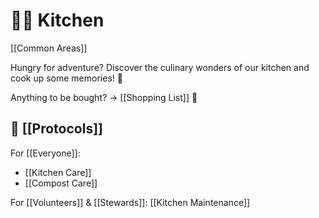 # 🧑‍🍳 Kitchen
[[Common Areas]]

Hungry for adventure? Discover the culinary wonders of our kitchen and cook up some memories! 🍴

Anything to be bought? -> [[Shopping List]] 🛒

## 📜 [[Protocols]]

For [[Everyone]]:
- [[Kitchen Care]]
- [[Compost Care]]

For [[Volunteers]] & [[Stewards]]: [[Kitchen Maintenance]]